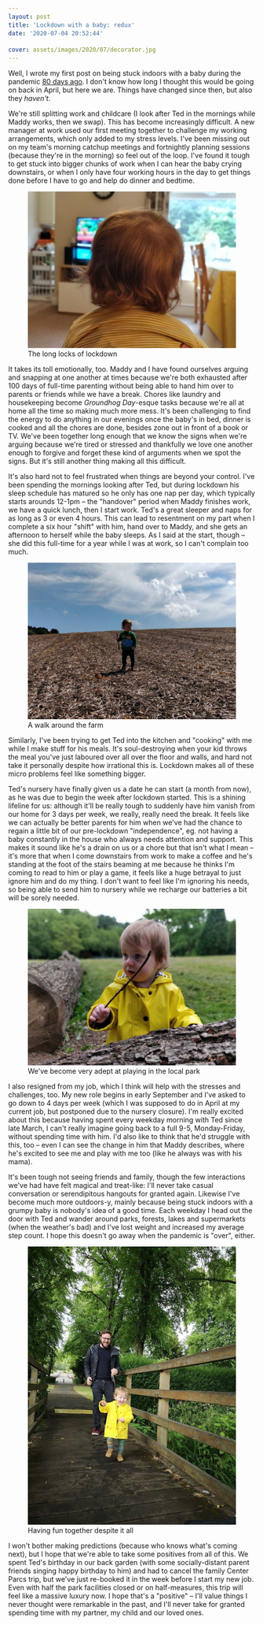 ```yaml
---
layout: post
title: 'Lockdown with a baby: redux'
date: '2020-07-04 20:52:44'

cover: assets/images/2020/07/decorator.jpg
---
```


Well, I wrote my first post on being stuck indoors with a baby during the pandemic [80 days ago](/lockdown-with-a-baby/). I don't know how long I thought this would be going on back in April, but here we are. Things have changed since then, but also they _haven't_.

We're still splitting work and childcare (I look after Ted in the mornings while Maddy works, then we swap). This has become increasingly difficult. A new manager at work used our first meeting together to challenge my working arrangements, which only added to my stress levels. I've been missing out on my team's morning catchup meetings and fortnightly planning sessions (because they're in the morning) so feel out of the loop. I've found it tough to get stuck into bigger chunks of work when I can hear the baby crying downstairs, or when I only have four working hours in the day to get things done before I have to go and help do dinner and bedtime.

<figure class="kg-card kg-image-card kg-card-hascaption"><img src="/assets/images/2020/07/lockdown-hair.jpg" class="kg-image" alt loading="lazy"><figcaption>The long locks of lockdown</figcaption></figure>

It takes its toll emotionally, too. Maddy and I have found ourselves arguing and snapping at one another at times because we're both exhausted after 100 days of full-time parenting without being able to hand him over to parents or friends while we have a break. Chores like laundry and housekeeping become _Groundhog Day_-esque tasks because we're all at home all the time so making much more mess. It's been challenging to find the energy to do anything in our evenings once the baby's in bed, dinner is cooked and all the chores are done, besides zone out in front of a book or TV. We've been together long enough that we know the signs when we're arguing because we're tired or stressed and thankfully we love one another enough to forgive and forget these kind of arguments when we spot the signs. But it's still another thing making all this difficult.

It's also hard not to feel frustrated when things are beyond your control. I've been spending the mornings looking after Ted, but during lockdown his sleep schedule has matured so he only has one nap per day, which typically starts arounds 12-1pm – the "handover" period when Maddy finishes work, we have a quick lunch, then I start work. Ted's a great sleeper and naps for as long as 3 or even 4 hours. This can lead to resentment on my part when I complete a six hour "shift" with him, hand over to Maddy, and she gets an afternoon to herself while the baby sleeps. As I said at the start, though – she did this full-time for a year while I was at work, so I can't complain too much.

<figure class="kg-card kg-image-card kg-card-hascaption"><img src="/assets/images/2020/07/farm.jpg" class="kg-image" alt loading="lazy"><figcaption>A walk around the farm</figcaption></figure>

Similarly, I've been trying to get Ted into the kitchen and "cooking" with me while I make stuff for his meals. It's soul-destroying when your kid throws the meal you've just laboured over all over the floor and walls, and hard not take it personally despite how irrational this is. Lockdown makes all of these micro problems feel like something bigger.

Ted's nursery have finally given us a date he can start (a month from now), as he was due to begin the week after lockdown started. This is a shining lifeline for us: although it'll be really tough to suddenly have him vanish from our home for 3 days per week, we really, really need the break. It feels like we can actually be better parents for him when we've had the chance to regain a little bit of our pre-lockdown "independence", eg. not having a baby constantly in the house who always needs attention and support. This makes it sound like he's a drain on us or a chore but that isn't what I mean – it's more that when I come downstairs from work to make a coffee and he's standing at the foot of the stairs beaming at me because he thinks I'm coming to read to him or play a game, it feels like a huge betrayal to just ignore him and do my thing. I don't want to feel like I'm ignoring his needs, so being able to send him to nursery while we recharge our batteries a bit will be sorely needed.

<figure class="kg-card kg-image-card kg-card-hascaption"><img src="/assets/images/2020/07/park3.jpg" class="kg-image" alt loading="lazy"><figcaption>We've become very adept at playing in the local park</figcaption></figure>

I also resigned from my job, which I think will help with the stresses and challenges, too. My new role begins in early September and I've asked to go down to 4 days per week (which I was supposed to do in April at my current job, but postponed due to the nursery closure). I'm really excited about this because having spent every weekday morning with Ted since late March, I can't really imagine going back to a full 9-5, Monday-Friday, without spending time with him. I'd also like to think that he'd struggle with this, too – even I can see the change in him that Maddy describes, where he's excited to see me and play with me too (like he always was with his mama).

It's been tough not seeing friends and family, though the few interactions we've had have felt magical and treat-like: I'll never take casual conversation or serendipitous hangouts for granted again. Likewise I've become much more outdoors-y, mainly because being stuck indoors with a grumpy baby is nobody's idea of a good time. Each weekday I head out the door with Ted and wander around parks, forests, lakes and supermarkets (when the weather's bad) and I've lost weight and increased my average step count. I hope this doesn't go away when the pandemic is "over", either.

<figure class="kg-card kg-image-card kg-card-hascaption"><img src="/assets/images/2020/07/bridge.jpg" class="kg-image" alt loading="lazy"><figcaption>Having fun together despite it all</figcaption></figure>

I won't bother making predictions (because who knows what's coming next), but I hope that we're able to take some positives from all of this. We spent Ted's birthday in our back garden (with some socially-distant parent friends singing happy birthday to him) and had to cancel the family Center Parcs trip, but we've just re-booked it in the week before I start my new job. Even with half the park facilities closed or on half-measures, this trip will feel like a massive luxury now. I hope that's a "positive" – I'll value things I never thought were remarkable in the past, and I'll never take for granted spending time with my partner, my child and our loved ones.

